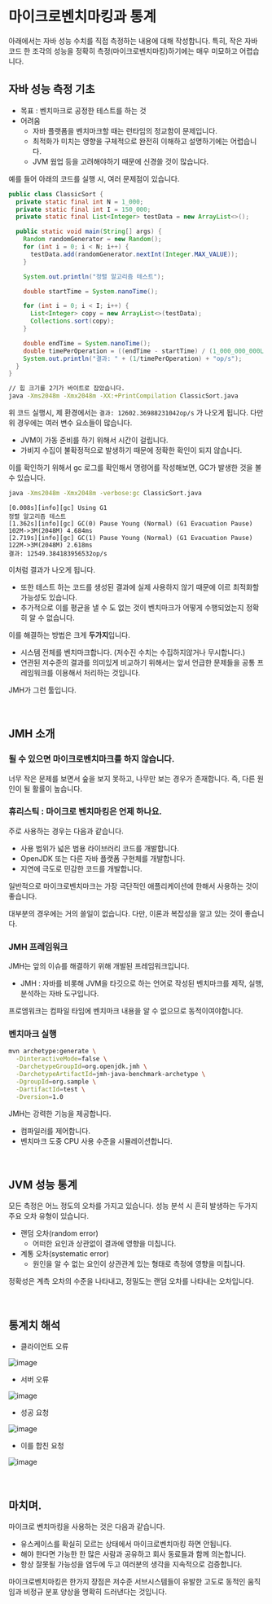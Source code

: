 # 마이크로벤치마킹과 통계

아래에서는 자바 성능 수치를 직접 측정하는 내용에 대해 작성합니다. 특히, 작은 자바 코드 한 조각의 성능을 정확히 측정(마이크로벤치마킹)하기에는 매우 미묘하고 어렵습니다.

## 자바 성능 측정 기초

- 목표 : 벤치마크로 공정한 테스트를 하는 것
- 어려움
  - 자바 플랫폼을 벤치마크할 때는 런타임의 정교함이 문제입니다.
  - 최적화가 미치는 영향을 구체적으로 완전히 이해하고 설명하기에는 어렵습니다.
  - JVM 웜업 등을 고려해야하기 때문에 신경쓸 것이 많습니다.

예를 들어 아래의 코드를 실행 시, 여러 문제점이 있습니다.

```java
public class ClassicSort {
  private static final int N = 1_000;
  private static final int I = 150_000;
  private static final List<Integer> testData = new ArrayList<>();

  public static void main(String[] args) {
    Random randomGenerator = new Random();
    for (int i = 0; i < N; i++) {
      testData.add(randomGenerator.nextInt(Integer.MAX_VALUE));
    }

    System.out.println("정렬 알고리즘 테스트");

    double startTime = System.nanoTime();

    for (int i = 0; i < I; i++) {
      List<Integer> copy = new ArrayList<>(testData);
      Collections.sort(copy);
    }

    double endTime = System.nanoTime();
    double timePerOperation = ((endTime - startTime) / (1_000_000_000L * I));
    System.out.println("결과: " + (1/timePerOperation) + "op/s");
  }
}
```

```bash
// 힙 크기를 2기가 바이트로 잡았습니다.
java -Xms2048m -Xmx2048m -XX:+PrintCompilation ClassicSort.java
```

위 코드 실행시, 제 환경에서는 `결과: 12602.36988231042op/s` 가 나오게 됩니다. 다만 위 경우에는 여러 변수 요소들이 많습니다.

- JVM이 가동 준비를 하기 위해서 시간이 걸립니다.
- 가비지 수집이 불확정적으로 발생하기 때문에 정확한 확인이 되지 않습니다.

이를 확인하기 위해서 gc 로그를 확인해서 명령어를 작성해보면, GC가 발생한 것을 볼 수 있습니다.

```bash
java -Xms2048m -Xmx2048m -verbose:gc ClassicSort.java
```

```
[0.008s][info][gc] Using G1
정렬 알고리즘 테스트
[1.362s][info][gc] GC(0) Pause Young (Normal) (G1 Evacuation Pause) 102M->3M(2048M) 4.684ms
[2.719s][info][gc] GC(1) Pause Young (Normal) (G1 Evacuation Pause) 122M->3M(2048M) 2.618ms
결과: 12549.384183956532op/s
```

이처럼 결과가 나오게 됩니다.

- 또한 테스트 하는 코드를 생성된 결과에 실제 사용하지 않기 때문에 이르 최적화할 가능성도 있습니다.
- 추가적으로 이를 평균을 낼 수 도 없는 것이 벤치마크가 어떻게 수행되었는지 정확히 알 수 없습니다.

이를 해결하는 방법은 크게 **두가지**입니다.

- 시스템 전체를 벤치마크합니다. (저수진 수치는 수집하지않거나 무시합니다.)
- 연관된 저수준의 결과를 의미있게 비교하기 위해서는 앞서 언급한 문제들을 공통 프레임워크를 이용해서 처리하는 것입니다.

JMH가 그런 툴입니다.

<br/>

## JMH 소개

### 될 수 있으면 마이크로벤치마크를 하지 않습니다.

너무 작은 문제를 보면서 숲을 보지 못하고, 나무만 보는 경우가 존재합니다. 즉, 다른 원인이 될 활률이 높습니다.

### 휴리스틱 : 마이크로 벤치마킹은 언제 하나요.

주로 사용하는 경우는 다음과 같습니다.

- 사용 범위가 넓은 범용 라이브러리 코드를 개발합니다.
- OpenJDK 또는 다른 자바 플랫폼 구현체를 개발합니다.
- 지연에 극도로 민감한 코드를 개발합니다.

일반적으로 마이크로벤치마크는 가장 극단적인 애플리케이션에 한해서 사용하는 것이 좋습니다.

대부분의 경우에는 거의 쓸일이 없습니다. 다만, 이론과 복잡성을 알고 있는 것이 좋습니다.

### JMH 프레임워크

JMH는 앞의 이슈를 해결하기 위해 개발된 프레임워크입니다.

- JMH : 자바를 비롯해 JVM을 타깃으로 하는 언어로 작성된 벤치마크를 제작, 실행, 분석하는 자바 도구입니다.

프로엠워크는 컴파일 타임에 벤치마크 내용을 알 수 없으므로 동적이여야합니다.

### 벤치마크 실행

```bash
mvn archetype:generate \
  -DinteractiveMode=false \
  -DarchetypeGroupId=org.openjdk.jmh \
  -DarchetypeArtifactId=jmh-java-benchmark-archetype \
  -DgroupId=org.sample \
  -DartifactId=test \
  -Dversion=1.0
```

JMH는 강력한 기능을 제공합니다.

- 컴파일러를 제어합니다.
- 벤치마크 도중 CPU 사용 수준을 시뮬레이션합니다.

<br/>

## JVM 성능 통계

모든 측정은 어느 정도의 오차를 가지고 있습니다. 성능 분석 시 흔히 발생하는 두가지 주요 오차 유형이 있습니다.

- 랜덤 오차(random error)
  - 어떠한 요인과 상관없이 결과에 영향을 미칩니다.
- 계통 오차(systematic error)
  - 원인을 알 수 없는 요인이 상관관계 있는 형태로 측정에 영향을 미칩니다.

정확성은 계측 오차의 수준을 나타내고, 정밀도는 랜덤 오차를 나타내는 오차입니다.

<br/>

## 통계치 해석

- 클라이언트 오류

![image](https://user-images.githubusercontent.com/42582516/120488136-7ad13e00-c3f1-11eb-902d-cc8024428c8a.png)

- 서버 오류

![image](https://user-images.githubusercontent.com/42582516/120488182-83c20f80-c3f1-11eb-83fc-c08e315563ff.png)

- 성공 요청

![image](https://user-images.githubusercontent.com/42582516/120488239-8e7ca480-c3f1-11eb-8861-73da30bc006e.png)

- 이를 합친 요청

![image](https://user-images.githubusercontent.com/42582516/120488409-b66c0800-c3f1-11eb-9783-cf5af1785a2f.png)

<br/>

## 마치며.

마이크로 벤치마킹을 사용하는 것은 다음과 같습니다.

- 유스케이스를 확실히 모르는 상태에서 마이크로벤치마킹 하면 안됩니다.
- 해야 한다면 가능한 한 많은 사람과 공유하고 회사 동료들과 함께 의논합니다.
- 항상 잘못될 가능성을 염두에 두고 여러분의 생각을 지속적으로 검증합니다.

마이크로벤치마킹은 한가지 장점은 저수준 서브시스템들이 유발한 고도로 동적인 움직임과 비정규 분포 양상을 명확히 드러낸다는 것입니다.
